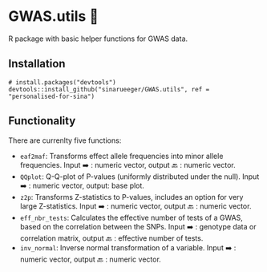 
# GWAS.utils 🚧

R package with basic helper functions for GWAS data. 

## Installation

```
# install.packages("devtools")
devtools::install_github("sinarueeger/GWAS.utils", ref = "personalised-for-sina")
```

## Functionality

There are currenlty five functions: 

- `eaf2maf`: Transforms effect allele frequencies into minor allele frequencies. Input ➡️ : numeric vector, output 🔙 : numeric vector. 
- `QQplot`: Q-Q-plot of P-values (uniformly distributed under the null). Input ➡️ : numeric vector, output: base plot. 
- `z2p`: Transforms Z-statistics to P-values, includes an option for very large Z-statistics. Input ➡️ : numeric vector, output 🔙 : numeric vector. 
- `eff_nbr_tests`: Calculates the effective number of tests of a GWAS, based on the correlation between the SNPs. Input ➡️ : genotype data or correlation matrix, output 🔙 : effective number of tests. 
- `inv_normal`: Inverse normal transformation of a variable. Input ➡️ : numeric vector, output 🔙 : numeric vector.
